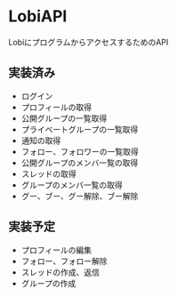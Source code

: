 # LobiAPI
LobiにプログラムからアクセスするためのAPI

## 実装済み
- ログイン
- プロフィールの取得
- 公開グループの一覧取得
- プライベートグループの一覧取得
- 通知の取得
- フォロー、フォロワーの一覧取得
- 公開グループのメンバ一覧の取得
- スレッドの取得
- グループのメンバ一覧の取得
- グー、ブー、グー解除、ブー解除

## 実装予定
- プロフィールの編集
- フォロー、フォロー解除
- スレッドの作成、返信
- グループの作成
